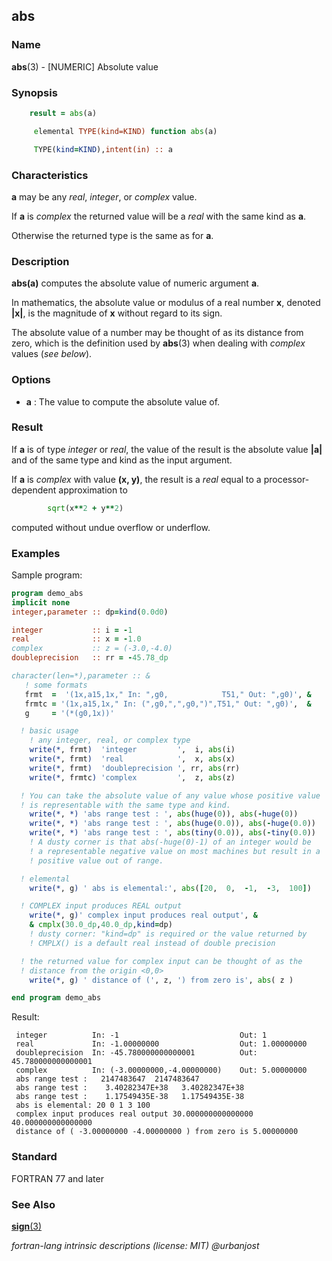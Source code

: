 ## abs

### **Name**

**abs**(3) - \[NUMERIC\] Absolute value

### **Synopsis**
```fortran
    result = abs(a)
```
```fortran
     elemental TYPE(kind=KIND) function abs(a)

     TYPE(kind=KIND),intent(in) :: a
```
### **Characteristics**

   **a** may be any _real_, _integer_, or _complex_ value.

   If **a** is _complex_ the returned value will be a _real_ with the
   same kind as **a**.

   Otherwise the returned type is the same as for **a**.

### **Description**

   **abs(a)** computes the absolute value of numeric argument **a**.

   In mathematics, the absolute value or modulus of a real number **x**,
   denoted **|x|**, is the magnitude of **x** without regard to its sign.

   The absolute value of a number may be thought of as its distance from
   zero, which is the definition used by **abs**(3) when dealing with
   _complex_ values (_see below_).

### **Options**

- **a**
  : The value to compute the absolute value of.

### **Result**

   If **a** is of type _integer_ or _real_, the value of the result
   is the absolute value **|a|** and of the same type and kind as the
   input argument.

   If **a** is _complex_ with value **(x, y)**, the result is a _real_
   equal to a processor-dependent approximation to
```fortran
        sqrt(x**2 + y**2)
```
   computed without undue overflow or underflow.

### **Examples**

Sample program:

```fortran
program demo_abs
implicit none
integer,parameter :: dp=kind(0.0d0)

integer           :: i = -1
real              :: x = -1.0
complex           :: z = (-3.0,-4.0)
doubleprecision   :: rr = -45.78_dp

character(len=*),parameter :: &
   ! some formats
   frmt  =  '(1x,a15,1x," In: ",g0,            T51," Out: ",g0)', &
   frmtc = '(1x,a15,1x," In: (",g0,",",g0,")",T51," Out: ",g0)',  &
   g     = '(*(g0,1x))'

  ! basic usage
    ! any integer, real, or complex type
    write(*, frmt)  'integer         ',  i, abs(i)
    write(*, frmt)  'real            ',  x, abs(x)
    write(*, frmt)  'doubleprecision ', rr, abs(rr)
    write(*, frmtc) 'complex         ',  z, abs(z)

  ! You can take the absolute value of any value whose positive value
  ! is representable with the same type and kind.
    write(*, *) 'abs range test : ', abs(huge(0)), abs(-huge(0))
    write(*, *) 'abs range test : ', abs(huge(0.0)), abs(-huge(0.0))
    write(*, *) 'abs range test : ', abs(tiny(0.0)), abs(-tiny(0.0))
    ! A dusty corner is that abs(-huge(0)-1) of an integer would be
    ! a representable negative value on most machines but result in a
    ! positive value out of range.

  ! elemental
    write(*, g) ' abs is elemental:', abs([20,  0,  -1,  -3,  100])

  ! COMPLEX input produces REAL output
    write(*, g)' complex input produces real output', &
    & cmplx(30.0_dp,40.0_dp,kind=dp)
    ! dusty corner: "kind=dp" is required or the value returned by
    ! CMPLX() is a default real instead of double precision

  ! the returned value for complex input can be thought of as the
  ! distance from the origin <0,0>
    write(*, g) ' distance of (', z, ') from zero is', abs( z )

end program demo_abs
```
Result:
```text
 integer          In: -1                           Out: 1
 real             In: -1.00000000                  Out: 1.00000000
 doubleprecision  In: -45.780000000000001          Out: 45.780000000000001
 complex          In: (-3.00000000,-4.00000000)    Out: 5.00000000
 abs range test :   2147483647  2147483647
 abs range test :    3.40282347E+38   3.40282347E+38
 abs range test :    1.17549435E-38   1.17549435E-38
 abs is elemental: 20 0 1 3 100
 complex input produces real output 30.000000000000000 40.000000000000000
 distance of ( -3.00000000 -4.00000000 ) from zero is 5.00000000
```
### **Standard**

   FORTRAN 77 and later

### **See Also**

[**sign**(3)](#sign)

 _fortran-lang intrinsic descriptions (license: MIT) \@urbanjost_
